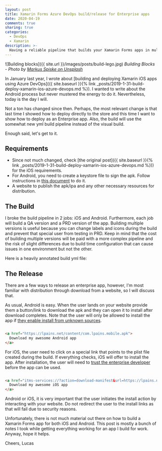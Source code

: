 ```yaml
---
layout: post
title: Xamarin Forms Azure DevOps build/release for Enterprise apps
date: 2020-04-19
comments: true
sharing: true
categories:
  - DevOps
  - Xamarin
description: >-
  Having a reliable pipeline that builds your Xamarin Forms apps in multiple configurations is beautiful. In this post, I will show you how to create a yml pipeline to build your iOS and Android app and release it to your Enterprise users.  
---
```


![Building blocks]({{ site.url }}/images/posts/build-lego.jpg)
*Building Blocks - Photo by [Markus Spiske on Unsplash](https://unsplash.com/photos/C0koz3G1I4I)*

In January last year, I wrote about [building and deploying Xamarin iOS apps using Azure DevOps]({{ site.baseurl }}{% link _posts/2019-1-31-build-deploy-xamarin-ios-azure-devops.md %}). I wanted to write about the Android process but never mustered the energy to do it. Nevertheless, today is the day I will.

Not a ton has changed since then. Perhaps, the most relevant change is that last time I showed how to deploy directly to the store and this time I want to show how to deploy as an Enterprise app. Also, the build will use the somewhat new yml build pipeline instead of the visual build.

Enough said, let's get to it.

## Requirements
* Since not much changed, check [the original post]({{ site.baseurl }}{% link _posts/2019-1-31-build-deploy-xamarin-ios-azure-devops.md %})) for the iOS requirements.
* For Android, you need to create a keystore file to sign the apk. Follow instructions in [this document](https://docs.microsoft.com/en-us/xamarin/android/deploy-test/signing/?tabs=windows) to do it.
* A website to publish the apk/ipa and any other necessary resources for distribution.

## The Build

I broke the build pipeline in 2 jobs: iOS and Android. Furthermore, each job will build a QA version and a PRD version of the app. Building multiple versions is useful because you can change labels and icons during the build and prevent that special user from testing in PRD. Keep in mind that the cost of building multiple versions will be paid with a more complex pipeline and the risk of slight differences due to build time configuration that can cause issues in one environment but not the other.

Here is a heavily annotated build yml file:

<script src="https://gist.github.com/jlucaspains/3d27de10db0e99d7b7593dcb8323cf55.js"></script>

## The Release
There are a few ways to release an enterprise app, however, I'm most familiar with distribution through download from a website, so I will discuss that.

As usual, Android is easy. When the user lands on your website provide them a button/link to download the apk and they can open it to install after download completes. Note that the user will only be allowed to install the app if [they enable install from unknown sources](https://www.androidcentral.com/unknown-sources).

```html

<a href="https://lpains.net/content/com.lpains.mobile.apk">
  Download my awesome Android app
</a>
```

For iOS, the user need to click on a special link that points to the plist file created during the build. If everything checks, iOS will offer to install the app. After installation, the user will need to [trust the enterprise developer](https://support.apple.com/en-us/HT204460) before the app can be used.

```html

<a href="itms-services://?action=download-manifest&url=https://lpains.net/content/com.lpains.mobile.plist">
  Download my awesome iOS app
</a>
```

Android or iOS, it is very important that the user initiates the install action by interacting with your website. Do not redirect the user to the install links as that will fail due to security reasons.

Unfortunately, there is not much material out there on how to build a Xamarin Forms app for both iOS and Android. This post is mostly a bunch of notes I took while getting everything working for an app I build for work. Anyway, hope it helps.

Cheers,
Lucas
